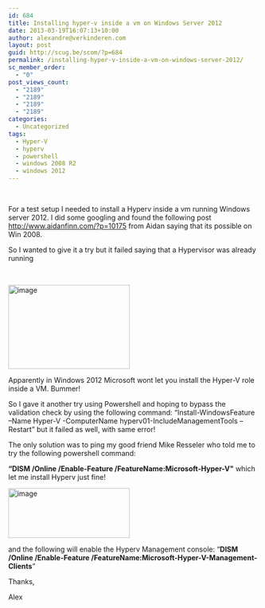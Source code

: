 ```yaml
---
id: 684
title: Installing hyper-v inside a vm on Windows Server 2012
date: 2013-03-19T16:07:13+10:00
author: alexandre@verkinderen.com
layout: post
guid: http://scug.be/scom/?p=684
permalink: /installing-hyper-v-inside-a-vm-on-windows-server-2012/
sc_member_order:
  - "0"
post_views_count:
  - "2189"
  - "2189"
  - "2189"
  - "2189"
categories:
  - Uncategorized
tags:
  - Hyper-V
  - hyperv
  - powershell
  - windows 2008 R2
  - windows 2012
---
```

&#160;

For a test setup I needed to install a Hyperv inside a vm running Windows server 2012. I did some googling and found the following post <http://www.aidanfinn.com/?p=10175> from Aidan saying that its possible on Win 2008.

So I wanted to give it a try but it failed saying that a Hypervisor was already running

&#160;

[<img title="image" style="border-top: 0px; border-right: 0px; border-bottom: 0px; border-left: 0px; display: inline" border="0" alt="image" src="http://www.mscloud.be/wp-content/uploads/2013/03/image_thumb.png" width="244" height="169" />](http://www.mscloud.be/wp-content/uploads/2013/03/image.png) 

Apparently in Windows 2012 Microsoft wont let you install the Hyper-V role inside a VM. Bummer!

So I gave it another try using Powershell and hoping to bypass the validation check by using the following command: “Install-WindowsFeature –Name Hyper-V -ComputerName hyperv01-IncludeManagementTools –Restart” but it failed as well, with same error!

The only solution was to ping my good friend Mike Resseler who told me to try the following powershell command: 

**“DISM /Online /Enable-Feature /FeatureName:Microsoft-Hyper-V"** which let me install Hyperv just fine!

[<img title="image" style="border-top: 0px; border-right: 0px; border-bottom: 0px; border-left: 0px; display: inline" border="0" alt="image" src="http://www.mscloud.be/wp-content/uploads/2013/03/image_thumb1.png" width="244" height="100" />](http://www.mscloud.be/wp-content/uploads/2013/03/image11.png) 

and the following will enable the Hyperv Management console: “**DISM /Online /Enable-Feature /FeatureName:Microsoft-Hyper-V-Management-Clients**”

Thanks,

Alex